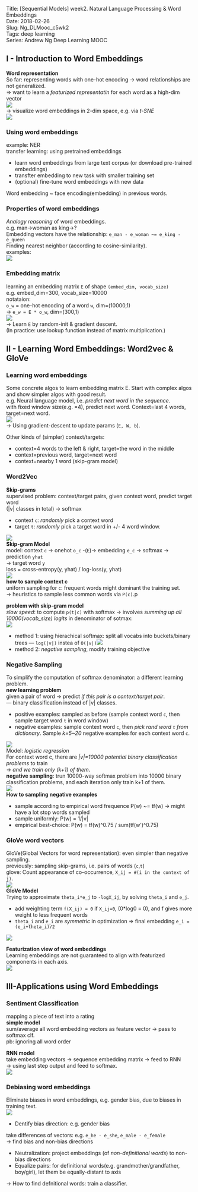 Title: [Sequential Models] week2. Natural Language Processing & Word Embeddings  
Date: 2018-02-26  
Slug:  Ng_DLMooc_c5wk2  
Tags: deep learning  
Series: Andrew Ng Deep Learning MOOC  
  
I - Introduction to Word Embeddings  
-----------------------------------  
**Word representation**  
So far: representing words with one-hot encoding → word relationships are not generalized.  
⇒ want to  learn a *featurized representatin* for each word as a high-dim vector  
![](../images/Ng_DLMooc_c5wk2/pasted_image.png)  
→ visualize word embeddings in 2-dim space, e.g. via *t-SNE*  
![](../images/Ng_DLMooc_c5wk2/pasted_image001.png)  
  
### Using word embeddings  
example: NER  
transfer learning: using pretrained embeddings  
  
* learn word embeddings from large text corpus (or download pre-trained embeddings)  
* transfter embedding to new task with smaller training set  
* (optional) fine-tune word embeddings with new data  
  
  
Word embedding ~ face encoding(embedding) in previous words.  
  
### Properties of word embeddings  
*Analogy reasoning* of word embeddings.  
e.g. man->woman as king->?  
Embedding vectors have the relationship: ``e_man - e_woman ~= e_king - e_queen``  
Finding nearest neighbor (according to cosine-similarity).  
examples:  
![](../images/Ng_DLMooc_c5wk2/pasted_image002.png)  
  
### Embedding matrix  
learning an embedding matrix ``E`` of shape ``(embed_dim, vocab_size)``  
e.g. embed_dim=300, vocab_size=10000  
notataion:   
``o_w`` = one-hot encoding of a word ``w``, dim=(10000,1)  
→ ``e_w = E * o_w``, dim=(300,1)  
![](../images/Ng_DLMooc_c5wk2/pasted_image003.png)  
→ Learn ``E`` by random-init & gradient descent.  
(In practice: use lookup function instead of matrix multiplication.)  
  
II - Learning Word Embeddings: Word2vec & GloVe  
-----------------------------------------------  
  
### Learning word embeddings  
Some concrete algos to learn embedding matrix E. Start with complex algos and show simpler algos with good result.  
e.g. Neural language model, i.e. *predict next word in the sequence*.  
with fixed window size(e.g. =4), predict next word. Context=last 4 words, target=next word.  
![](../images/Ng_DLMooc_c5wk2/pasted_image004.png)  
→ Using gradient-descent to update params (``E, W, b``).  
  
Other kinds of (simpler) context/targets:  
  
* context=4 words to the left & right,  target=the word in the middle  
* context=previous word, target=next word  
* context=nearby 1 word (skip-gram model)  
  
  
### Word2Vec  
**Skip-grams**  
supervised problem: context/target pairs, given context word, predict target word   
(|v| classes in total) → softmax  
  
* context ``c``: *randomly* pick a context word  
* target ``t``: *randomly* pick a target word in +/- 4 word window.  
  
![](../images/Ng_DLMooc_c5wk2/pasted_image005.png)  
**Skip-gram Model**  
model: context ``c`` -> onehot ``o_c`` -(``E``)-> embedding ``e_c`` → softmax → prediction ``yhat``  
→ target word ``y``  
loss = cross-entropy(y, yhat) / log-loss(y, yhat)  
![](../images/Ng_DLMooc_c5wk2/pasted_image006.png)  
**how to sample context c**  
uniform sampling for ``c``: frequent words might dominant the training set.  
→ heuristics to sample less common words via ``P(c)``.p  
  
**problem with skip-gram model**  
*slow speed*: to compute ``p(t|c)`` with softmax → involves *summing up all 10000(vocab_size) logits* in denominator of sotmax:  
![](../images/Ng_DLMooc_c5wk2/pasted_image007.png)  
  
* method 1: using hierachical softmax: split all vocabs into buckets/binary trees — ``log(|v|)`` instea of ``O(|v|)``![](../images/Ng_DLMooc_c5wk2/pasted_image008.png)  
* method 2: *negative sampling*, modify training objective  
  
  
### Negative Sampling  
To simplify the computation of softmax denominator: a different learning problem.  
**new learning problem**  
given a pair of word → predict *if this pair is a context/target pair*.   
— binary classification instead of |v| classes.  
  
* positive examples: sampled as before (sample context word ``c``, then sample target word ``t`` in word window)  
* negative examples: sample context word ``c``, then *pick rand word *``t``* from dictionary*. Sample *k=5~20* negative examples for each context word ``c``.  
  
![](../images/Ng_DLMooc_c5wk2/pasted_image010.png)  
Model: *logistic regression*  
For context word c, there are *|v|=10000 potential binary classification problems* to train  
→ *and we train only (k+1) of them*.  
**negative sampling**: trun 10000-way softmax problem into 10000 binary classification problems, and each iteration only train k+1 of them.  
![](../images/Ng_DLMooc_c5wk2/pasted_image011.png)  
**How to sampling negative examples**  
  
* sample according to empirical word frequence P(w) ~= tf(w) → might have a lot stop words sampled  
* sample uniformly: P(w)  = 1/|v|  
* empirical best-choice: P(w) = tf(w)^0.75 / sum(tf(w')^0.75)  
  
  
### GloVe word vectors  
GloVe(Global Vectors for word representation): even simpler than negative sampling.  
previously: sampling skip-grams, i.e. pairs of words (``c``,``t``)  
glove: Count appearance of co-occurrence, ``X_ij = #(i in the context of j)``.  
![](../images/Ng_DLMooc_c5wk2/pasted_image012.png)  
**GloVe Model**  
Trying to approximate ``theta_i*e_j`` to ``-logX_ij``, by solving ``theta_i`` and ``e_j``.  
  
* add weighting term ``f(X_ij) = 0`` if ``X_ij=0``, (0*log0 = 0), and f gives more weight to less frequent words  
* ``theta_i`` and ``e_i`` are *symmetric* in optimization ⇒ final embedding ``e_i = (e_i+theta_i)/2``  
  
![](../images/Ng_DLMooc_c5wk2/pasted_image013.png)  
  
**Featurization view of word embeddings**  
Learning embeddings are not guaranteed to align with featurized components in each axis.  
![](../images/Ng_DLMooc_c5wk2/pasted_image014.png)  
  
III-Applications using Word Embeddings  
--------------------------------------  
  
### Sentiment Classification  
mapping a piece of text into a rating  
**simple model**  
sum/average all word embedding vectors as feature vector → pass to softmax clf.  
pb: ignoring all word order  
  
**RNN model**  
take embedding vectors → sequence embedding matrix → feed to RNN  
→ using last step output and feed to softmax.  
![](../images/Ng_DLMooc_c5wk2/pasted_image015.png)  
  
### Debiasing word embeddings  
Eliminate biases in word embeddings, e.g. gender bias, due to biases in training text.  
![](../images/Ng_DLMooc_c5wk2/pasted_image016.png)  
  
* Dentify bias direction: e.g. gender bias  
  
take differences of vectors: e.g. ``e_he - e_she``, ``e_male - e_female``  
→ find bias and non-bias directions  
  
* Neutralization: project embeddings (of *non-definitional words*) to non-bias directions  
* Equalize pairs: for definitional words(e.g. grandmother/grandfather, boy/girl), let them be equally-distant to axis  
  
→ How to find defnitional words: train a classifier.  
